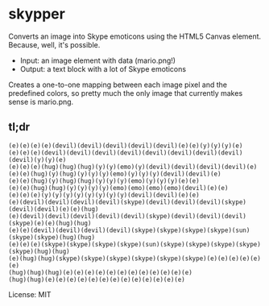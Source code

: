skypper
=======

Converts an image into Skype emoticons using the HTML5 Canvas element. Because, well, it's possible.

- Input: an image element with data (mario.png!)
- Output: a text block with a lot of Skype emoticons

Creates a one-to-one mapping between each image pixel and the predefined colors,
so pretty much the only image that currently makes sense is mario.png.

tl;dr
-----

	(e)(e)(e)(e)(devil)(devil)(devil)(devil)(devil)(e)(e)(y)(y)(y)(e)
	(e)(e)(e)(devil)(devil)(devil)(devil)(devil)(devil)(devil)(devil)(devil)(y)(y)(e)
	(e)(e)(e)(hug)(hug)(hug)(y)(y)(emo)(y)(devil)(devil)(devil)(devil)(e)
	(e)(e)(hug)(y)(hug)(y)(y)(y)(emo)(y)(y)(y)(devil)(devil)(e)
	(e)(e)(hug)(y)(hug)(hug)(y)(y)(y)(emo)(y)(y)(y)(e)(e)
	(e)(e)(hug)(hug)(y)(y)(y)(y)(emo)(emo)(emo)(emo)(devil)(e)(e)
	(e)(e)(e)(y)(y)(y)(y)(y)(y)(y)(y)(devil)(devil)(e)(e)
	(e)(devil)(devil)(devil)(devil)(skype)(devil)(devil)(devil)(skype)(devil)(devil)(e)(e)(hug)
	(e)(devil)(devil)(devil)(devil)(devil)(skype)(devil)(devil)(devil)(skype)(e)(e)(hug)(hug)
	(e)(e)(devil)(devil)(devil)(devil)(skype)(skype)(skype)(skype)(sun)(skype)(skype)(hug)(hug)
	(e)(e)(e)(skype)(skype)(skype)(skype)(sun)(skype)(skype)(skype)(skype)(skype)(hug)(hug)
	(e)(hug)(hug)(skype)(skype)(skype)(skype)(skype)(skype)(e)(e)(e)(e)(e)(e)
	(hug)(hug)(hug)(e)(e)(e)(e)(e)(e)(e)(e)(e)(e)(e)(e)
	(hug)(hug)(e)(e)(e)(e)(e)(e)(e)(e)(e)(e)(e)(e)(e)

License: MIT

